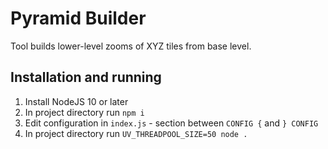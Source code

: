 # Pyramid Builder

Tool builds lower-level zooms of XYZ tiles from base level.


## Installation and running

1. Install NodeJS 10 or later
1. In project directory run `npm i`
1. Edit configuration in `index.js` - section between `CONFIG {` and `} CONFIG`
1. In project directory run `UV_THREADPOOL_SIZE=50 node .`
